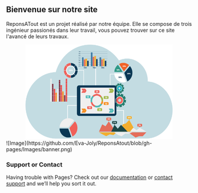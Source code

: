 ## Bienvenue sur notre site
ReponsATout est un projet réalisé par notre équipe. Elle se compose de trois ingénieur passionés dans leur travail, vous pouvez trouver sur ce site l'avancé de leurs travaux.

<div style="text-align:center"><img src="https://github.com/Eva-Joly/ReponsAtout/blob/gh-pages/Images/banner.png" alt="" width="400" height="256"></div>
![Image](https://github.com/Eva-Joly/ReponsAtout/blob/gh-pages/Images/banner.png)


### Support or Contact

Having trouble with Pages? Check out our [documentation](https://docs.github.com/categories/github-pages-basics/) or [contact support](https://github.com/contact) and we’ll help you sort it out.
